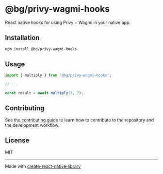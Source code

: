 # @bg/privy-wagmi-hooks

React native hooks for using Privy + Wagmi in your native app.

## Installation

```sh
npm install @bg/privy-wagmi-hooks
```

## Usage

```js
import { multiply } from '@bg/privy-wagmi-hooks';

// ...

const result = await multiply(3, 7);
```

## Contributing

See the [contributing guide](CONTRIBUTING.md) to learn how to contribute to the repository and the development workflow.

## License

MIT

---

Made with [create-react-native-library](https://github.com/callstack/react-native-builder-bob)
